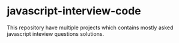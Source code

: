 # javascript-interview-code
This repository have multiple projects which contains mostly asked javascript inteview questions solutions.
